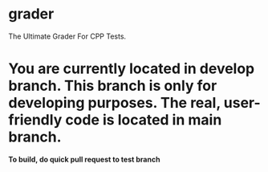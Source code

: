 # grader
The Ultimate Grader For CPP Tests.

# You are currently located in develop branch. This branch is only for developing purposes. The real, user-friendly code is located in main branch.
**To build, do quick pull request to test branch**